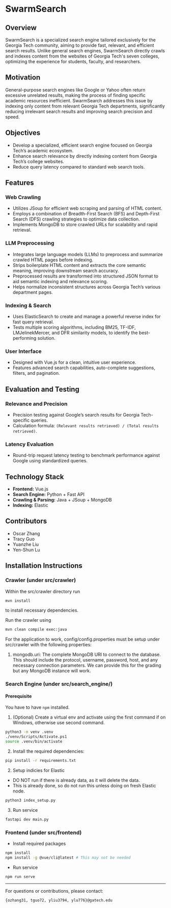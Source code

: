 # SwarmSearch

## Overview

SwarmSearch is a specialized search engine tailored exclusively for the Georgia Tech community, aiming to provide fast, relevant, and efficient search results. Unlike general search engines, SwarmSearch directly crawls and indexes content from the websites of Georgia Tech's seven colleges, optimizing the experience for students, faculty, and researchers.

## Motivation

General-purpose search engines like Google or Yahoo often return excessive unrelated results, making the process of finding specific academic resources inefficient. SwarmSearch addresses this issue by indexing only content from relevant Georgia Tech departments, significantly reducing irrelevant search results and improving search precision and speed.

## Objectives

- Develop a specialized, efficient search engine focused on Georgia Tech’s academic ecosystem.
- Enhance search relevance by directly indexing content from Georgia Tech’s college websites.
- Reduce query latency compared to standard web search tools.

## Features

### Web Crawling

- Utilizes JSoup for efficient web scraping and parsing of HTML content.
- Employs a combination of Breadth-First Search (BFS) and Depth-First Search (DFS) crawling strategies to optimize data collection.
- Implements MongoDB to store crawled URLs for scalability and rapid retrieval.

### LLM Preprocessing

- Integrates large language models (LLMs) to preprocess and summarize crawled HTML pages before indexing.
- Strips boilerplate HTML content and extracts the core semantic meaning, improving downstream search accuracy.
- Preprocessed results are transformed into structured JSON format to aid semantic indexing and relevance scoring.
- Helps normalize inconsistent structures across Georgia Tech’s various department pages.


### Indexing & Search

- Uses ElasticSearch to create and manage a powerful reverse index for fast query retrieval.
- Tests multiple scoring algorithms, including BM25, TF-IDF, LMJelinekMercer, and DFR similarity models, to identify the best-performing solution.

### User Interface

- Designed with Vue.js for a clean, intuitive user experience.
- Features advanced search capabilities, auto-complete suggestions, filters, and pagination.

## Evaluation and Testing

### Relevance and Precision

- Precision testing against Google’s search results for Georgia Tech-specific queries.
- Calculation formula: `(Relevant results retrieved) / (Total results retrieved)`.

### Latency Evaluation

- Round-trip request latency testing to benchmark performance against Google using standardized queries.

## Technology Stack

- **Frontend:** Vue.js
- **Search Engine:** Python + Fast API
- **Crawling & Parsing:** Java + JSoup + MongoDB
- **Indexing:** Elastic

## Contributors

- Oscar Zhang
- Tracy Guo
- Yuanzhe Liu
- Yen-Shun Lu

## Installation Instructions

### Crawler (under src/crawler)

Within the src/crawler directory run

```bash
mvn install
```

to install necessary dependencies.

Run the crawler using

```bash
mvn clean compile exec:java
```

For the application to work, config/config.properties must be setup under src/crawler with the following properties:

1. mongodb.uri: The complete MongoDB URI to connect to the database. This should include the protocol, username, password, host, and any necessary connection parameters. We can provide this for the grading but any MongoDB instance will work.

### Search Engine (under src/search_engine/)

#### Prerequisite

You have to have `npm` installed.

1. (Optional) Create a virtual env and activate using the first command if on Windows, otherwise use second command.

```bash
python3 -m venv .venv
./venv/Scripts/Activate.ps1
source .venv/bin/activate
```

2. Install the required dependencies:

```bash
pip install -r requirements.txt
```

2. Setup indicies for Elastic

- DO NOT run if there is already data, as it will delete the data.
- This is already done, so do not run this unless doing on fresh Elastic node.

```bash
python3 index_setup.py
```

3. Run service

```bash
fastapi dev main.py
```

### Frontend (under src/frontend)

- Install required packages

```bash
npm install
npm install -g @vue/cli@latest # This may not be needed
```

- Run service

```
npm run serve
```

---

For questions or contributions, please contact:

`{ozhang31, tguo72, yliu3794, ylu776}@gatech.edu`
